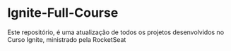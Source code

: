 # Ignite-Full-Course
Este repositório, é uma atualização de todos os projetos desenvolvidos no Curso Ignite, ministrado pela RocketSeat
